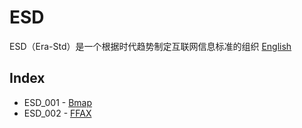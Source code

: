 # ESD
ESD（Era-Std）是一个根据时代趋势制定互联网信息标准的组织
<a href="./README.md">English</a>
## Index
  - ESD_001 - <a href="./ESD_001/">Bmap</a>
  - ESD_002 - <a href="./ESD_002/">FFAX</a>
